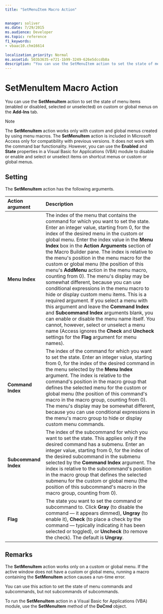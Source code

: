 ```yaml
---
title: "SetMenuItem Macro Action"
 
 
manager: soliver
ms.date: 7/29/2015
ms.audience: Developer
ms.topic: reference
f1_keywords:
- vbaac10.chm16614
  
localization_priority: Normal
ms.assetid: 503b3635-e721-1b99-3249-626e5dccdb8a
description: "You can use the SetMenuItem action to set the state of menu items (enabled or disabled, selected or unselected) on custom or global menus on the Add-Ins tab."
---
```


# SetMenuItem Macro Action

You can use the **SetMenuItem** action to set the state of menu items (enabled or disabled, selected or unselected) on custom or global menus on the **Add-Ins** tab. 
  
> [!NOTE]
> The **SetMenuItem** action works only with custom and global menus created by using menu macros. The **SetMenuItem** action is included in Microsoft Access only for compatibility with previous versions. It does not work with the command bar functionality. However, you can use the **Enabled** and **State** properties in a Visual Basic for Applications (VBA) module to disable or enable and select or unselect items on shortcut menus or custom or global menus. 
  
## Setting

The **SetMenuItem** action has the following arguments. 
  
|**Action argument**|**Description**|
|:-----|:-----|
|**Menu Index** <br/> |The index of the menu that contains the command for which you want to set the state. Enter an integer value, starting from 0, for the index of the desired menu in the custom or global menu. Enter the index value in the **Menu Index** box in the **Action Arguments** section of the Macro Builder pane. The index is relative to the menu's position in the menu macro for the custom or global menu (the position of this menu's **AddMenu** action in the menu macro, counting from 0). The menu's display may be somewhat different, because you can use conditional expressions in the menu macro to hide or display custom menu items. This is a required argument. If you select a menu with this argument and leave the **Command Index** and **Subcommand Index** arguments blank, you can enable or disable the menu name itself. You cannot, however, select or unselect a menu name (Access ignores the **Check** and **Uncheck** settings for the **Flag** argument for menu names).  <br/> |
|**Command Index** <br/> |The index of the command for which you want to set the state. Enter an integer value, starting from 0, for the index of the desired command in the menu selected by the **Menu Index** argument. The index is relative to the command's position in the macro group that defines the selected menu for the custom or global menu (the position of this command's macro in the macro group, counting from 0). The menu's display may be somewhat different, because you can use conditional expressions in the menu's macro group to hide or display custom menu commands.  <br/> |
|**Subcommand Index** <br/> |The index of the subcommand for which you want to set the state. This applies only if the desired command has a submenu. Enter an integer value, starting from 0, for the index of the desired subcommand in the submenu selected by the **Command Index** argument. The index is relative to the subcommand's position in the macro group that defines the selected submenu for the custom or global menu (the position of this subcommand's macro in the macro group, counting from 0).  <br/> |
|**Flag** <br/> |The state you want to set the command or subcommand to. Click **Gray** (to disable the command — it appears dimmed), **Ungray** (to enable it), **Check** (to place a check by the command — typically indicating it has been selected or toggled), or **Uncheck** (to remove the check). The default is **Ungray**.  <br/> |
   
## Remarks

The **SetMenuItem** action works only on a custom or global menu. If the active window does not have a custom or global menu, running a macro containing the **SetMenuItem** action causes a run-time error. 
  
You can use this action to set the state of menu commands and subcommands, but not subcommands of subcommands.
  
To run the **SetMenuItem** action in a Visual Basic for Applications (VBA) module, use the **SetMenuItem** method of the **DoCmd** object. 
  

